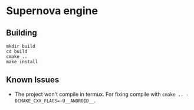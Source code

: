 # Supernova engine

## Building
```
mkdir build
cd build
cmake ..
make install
```

## Known Issues
* The project won't compile in termux. For fixing compile with `cmake .. -DCMAKE_CXX_FLAGS=-U__ANDROID__`.
